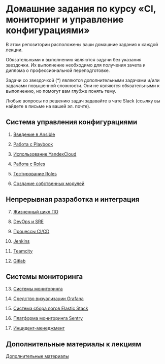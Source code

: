 # Домашние задания по курсу «CI, мониторинг и управление конфигурациями»

В этом репозитории расположены ваши домашние задания к каждой лекции. 

Обязательными к выполнению являются задачи без указания звездочки. Их выполнение необходимо для получения зачета и диплома о профессиональной переподготовке.

Задачи со звездочкой (*) являются дополнительными задачами и/или задачами повышенной сложности. Они не являются обязательными к выполнению, но помогут вам глубже понять тему.

Любые вопросы по решению задач задавайте в чате Slack (ссылку вы найдете в письме на вашей эл. почте).

## Система управления конфигурациями

1. [Введение в Ansible](./08-ansible-01-base)

2. [Работа с Playbook](./08-ansible-02-playbook)

3. [Использование YandexCloud](./08-ansible-03-yandex)

4. [Работа с Roles](./08-ansible-04-role)

5. [Тестирование Roles](./08-ansible-05-testing)

6. [Создание собственных модулей](./08-ansible-06-module)

## Непрерывная разработка и интеграция

7. [Жизненный цикл ПО](./09-ci-01-intro/README.md)

8. [DevOps и SRE](./09-ci-02-devops/README.md)

9. [Процессы CI/CD](./09-ci-03-cicd/README.md)

10. [Jenkins](./09-ci-04-jenkins/README.md)

11. [Teamcity](./09-ci-05-teamcity/README.md)

12. [Gitlab](./09-ci-06-gitlab/README.md)

## Системы мониторинга

13. [Системы мониторинга](./10-monitoring-02-systems)

14. [Средство визуализации Grafana](./10-monitoring-03-grafana)

15. [Система сбора логов Elastic Stack](./10-monitoring-04-elk)

16. [Платформа мониторинга Sentry](./10-monitoring-05-sentry)

17. [Инцидент-менеджмент](/10-monitoring-06-incident-management)


## Дополнительные материалы к лекциям
[Дополнительные материалы](https://github.com/netology-code/mnt-homeworks/tree/MNT-video/08-ansible-additional)

